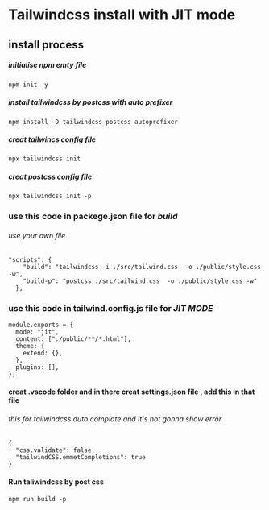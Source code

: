 # Tailwindcss install with JIT mode

## install process

##### initialise npm emty file

```
npm init -y
```

##### install tailwindcss by postcss with auto prefixer

```
npm install -D tailwindcss postcss autoprefixer
```

##### creat tailwincs config file

```
npx tailwindcss init
```

##### creat postcss config file 
```
npx tailwindcss init -p
```
### use this code in **packege.json** file for _build_

###### use your own file

```
"scripts": {
    "build": "tailwindcss -i ./src/tailwind.css  -o ./public/style.css -w",
    "build-p": "postcss ./src/tailwind.css  -o ./public/style.css -w"
  },
```

### use this code in **tailwind.config.js file** for _JIT MODE_

```
module.exports = {
  mode: "jit",
  content: ["./public/**/*.html"],
  theme: {
    extend: {},
  },
  plugins: [],
};

```

#### creat .vscode folder  and in there  creat settings.json file , add this in that file 
###### this for tailwindcss auto complate and it's not gonna show error 

```
{
  "css.validate": false,
  "tailwindCSS.emmetCompletions": true
}

```

#### Run taliwindcss by post css 

```
npm run build -p 
```
